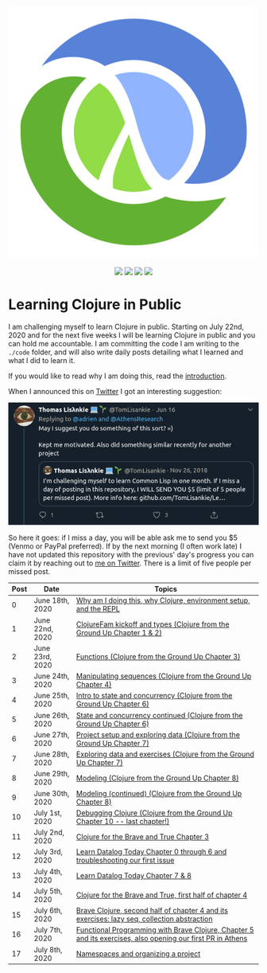 <p align="center">
    <img src="posts/images/Clojure_logo.svg" /><br /><br />
    <img src="https://img.shields.io/badge/Clojure%20from%20the%20Ground%20Up-8%20out%20of%208-green?logo=clojure&style=flat" />
    <img src="https://img.shields.io/badge/4clojure-68%20out%20of%20156-orange?logo=clojure&style=flat" />
    <img src="https://img.shields.io/badge/Clojure%20For%20Brave%20And%20True-3%20out%20of%2011-red?logo=clojure&style=flat" />
    <img src="https://img.shields.io/badge/Learn%20Datalog%20Today-9%20out%20of%209-green?logo=clojure&style=flat" />
</p>

# Learning Clojure in Public

I am challenging myself to learn Clojure in public. Starting on July 22nd, 2020 and for the next five weeks I will be learning Clojure in public and you can hold me accountable. I am committing the code I am writing to the `./code` folder, and will also write daily posts detailing what I learned and what I did to learn it.

If you would like to read why I am doing this, read the [introduction](posts/2020-06-18.md).

When I announced this on [Twitter](https://twitter.com/adrien/status/1273013237076971528) I got an interesting suggestion:

<p align="center"><img src="posts/images/lisankie-inspiration.png" /></p>

So here it goes: if I miss a day, you will be able ask me to send you \$5 (Venmo or PayPal preferred). If by the next morning (I often work late) I have not updated this repository with the previous' day's progress you can claim it by reaching out to [me on Twitter](https://twitter.com/adrien). There is a limit of five people per missed post.

| Post | Date            | Topics                                                                                                                             |
| ---- | --------------- | ---------------------------------------------------------------------------------------------------------------------------------- |
| 0    | June 18th, 2020 | [Why am I doing this, why Clojure, environment setup, and the REPL](posts/2020-06-18.md)                                           |
| 1    | June 22nd, 2020 | [ClojureFam kickoff and types (Clojure from the Ground Up Chapter 1 & 2)](posts/2020-06-22.md)                                     |
| 2    | June 23rd, 2020 | [Functions (Clojure from the Ground Up Chapter 3)](posts/2020-06-23.md)                                                            |
| 3    | June 24th, 2020 | [Manipulating sequences (Clojure from the Ground Up Chapter 4)](posts/2020-06-24.md)                                               |
| 4    | June 25th, 2020 | [Intro to state and concurrency (Clojure from the Ground Up Chapter 6)](posts/2020-06-25.md)                                       |
| 5    | June 26th, 2020 | [State and concurrency continued (Clojure from the Ground Up Chapter 6)](posts/2020-06-26.md)                                      |
| 6    | June 27th, 2020 | [Project setup and exploring data (Clojure from the Ground Up Chapter 7)](posts/2020-06-27.md)                                     |
| 7    | June 28th, 2020 | [Exploring data and exercises (Clojure from the Ground Up Chapter 7)](posts/2020-06-28.md)                                         |
| 8    | June 29th, 2020 | [Modeling (Clojure from the Ground Up Chapter 8)](posts/2020-06-29.md)                                                             |
| 9    | June 30th, 2020 | [Modeling (continued) (Clojure from the Ground Up Chapter 8)](posts/2020-06-30.md)                                                 |
| 10   | July 1st, 2020  | [Debugging Clojure (Clojure from the Ground Up Chapter 10 -- last chapter!)](posts/2020-07-01.md)                                  |
| 11   | July 2nd, 2020  | [Clojure for the Brave and True Chapter 3](posts/2020-07-02.md)                                                                    |
| 12   | July 3rd, 2020  | [Learn Datalog Today Chapter 0 through 6 and troubleshooting our first issue](posts/2020-07-03.md)                                 |
| 13   | July 4th, 2020  | [Learn Datalog Today Chapter 7 & 8](posts/2020-07-04.md)                                                                           |
| 14   | July 5th, 2020  | [Clojure for the Brave and True, first half of chapter 4](posts/2020-07-05.md)                                                     |
| 15   | July 6th, 2020  | [Brave Clojure, second half of chapter 4 and its exercises: lazy seq, collection abstraction](posts/2020-07-06.md)                 |
| 16   | July 7th, 2020  | [Functional Programming with Brave Clojure, Chapter 5 and its exercises, also opening our first PR in Athens](posts/2020-07-07.md) |
| 17   | July 8th, 2020  | [Namespaces and organizing a project](posts/2020-07-08.md)                                                                         |
